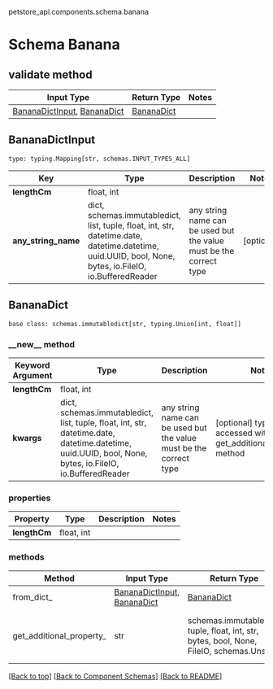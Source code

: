 petstore_api.components.schema.banana
# Schema Banana

## validate method
Input Type | Return Type | Notes
------------ | ------------- | -------------
[BananaDictInput](#bananadictinput), [BananaDict](#bananadict) | [BananaDict](#bananadict) |

## BananaDictInput
```
type: typing.Mapping[str, schemas.INPUT_TYPES_ALL]
```
Key | Type |  Description | Notes
------------ | ------------- | ------------- | -------------
**lengthCm** | float, int |  |
**any_string_name** | dict, schemas.immutabledict, list, tuple, float, int, str, datetime.date, datetime.datetime, uuid.UUID, bool, None, bytes, io.FileIO, io.BufferedReader | any string name can be used but the value must be the correct type | [optional]

## BananaDict
```
base class: schemas.immutabledict[str, typing.Union[int, float]]

```
### &lowbar;&lowbar;new&lowbar;&lowbar; method
Keyword Argument | Type | Description | Notes
---------------- | ---- | ----------- | -----
**lengthCm** | float, int |  |
**kwargs** | dict, schemas.immutabledict, list, tuple, float, int, str, datetime.date, datetime.datetime, uuid.UUID, bool, None, bytes, io.FileIO, io.BufferedReader | any string name can be used but the value must be the correct type | [optional] typed value is accessed with the get_additional_property_ method

### properties
Property | Type | Description | Notes
-------- | ---- | ----------- | -----
**lengthCm** | float, int |  |

### methods
Method | Input Type | Return Type | Notes
------ | ---------- | ----------- | ------
from_dict_ | [BananaDictInput](#bananadictinput), [BananaDict](#bananadict) | [BananaDict](#bananadict) | a constructor
get_additional_property_ | str | schemas.immutabledict, tuple, float, int, str, bytes, bool, None, FileIO, schemas.Unset | provides type safety for additional properties

[[Back to top]](#top) [[Back to Component Schemas]](../../../README.md#Component-Schemas) [[Back to README]](../../../README.md)
